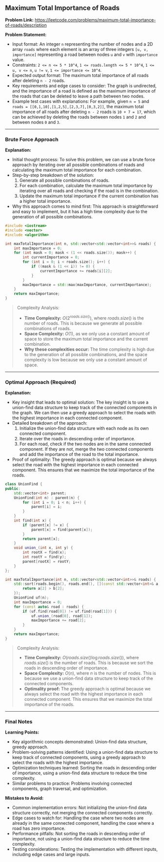## Maximum Total Importance of Roads

**Problem Link:** https://leetcode.com/problems/maximum-total-importance-of-roads/description

**Problem Statement:**
- Input format: An integer `n` representing the number of nodes and a 2D array `roads` where each element is an array of three integers `[u, v, importance]` representing a road between nodes `u` and `v` with `importance` value.
- Constraints: `2 <= n <= 5 * 10^4`, `1 <= roads.length <= 5 * 10^4`, `1 <= u, v <= n`, `u != v`, `1 <= importance <= 10^4`.
- Expected output format: The maximum total importance of all roads after deleting `n - 2` roads.
- Key requirements and edge cases to consider: The graph is undirected, and the importance of a road is defined as the maximum importance of the roads that can be deleted to leave a path between two nodes.
- Example test cases with explanations: For example, given `n = 5` and `roads = [[0,1,10],[1,2,5],[2,3,7],[0,3,2]]`, the maximum total importance of all roads after deleting `n - 2` roads is `10 + 7 = 17`, which can be achieved by deleting the roads between nodes `1` and `2` and between nodes `0` and `3`.

---

### Brute Force Approach

**Explanation:**
- Initial thought process: To solve this problem, we can use a brute force approach by iterating over all possible combinations of roads and calculating the maximum total importance for each combination.
- Step-by-step breakdown of the solution:
  1. Generate all possible combinations of roads.
  2. For each combination, calculate the maximum total importance by iterating over all roads and checking if the road is in the combination.
  3. Update the maximum total importance if the current combination has a higher total importance.
- Why this approach comes to mind first: This approach is straightforward and easy to implement, but it has a high time complexity due to the generation of all possible combinations.

```cpp
#include <iostream>
#include <vector>
#include <algorithm>

int maxTotalImportance(int n, std::vector<std::vector<int>>& roads) {
    int maxImportance = 0;
    for (int mask = 0; mask < (1 << roads.size()); mask++) {
        int currentImportance = 0;
        for (int i = 0; i < roads.size(); i++) {
            if ((mask & (1 << i)) != 0) {
                currentImportance += roads[i][2];
            }
        }
        maxImportance = std::max(maxImportance, currentImportance);
    }
    return maxImportance;
}
```

> Complexity Analysis:
> - **Time Complexity:** $O(2^{roads.size()})$, where $roads.size()$ is the number of roads. This is because we generate all possible combinations of roads.
> - **Space Complexity:** $O(1)$, as we only use a constant amount of space to store the maximum total importance and the current combination.
> - **Why these complexities occur:** The time complexity is high due to the generation of all possible combinations, and the space complexity is low because we only use a constant amount of space.

---

### Optimal Approach (Required)

**Explanation:**
- Key insight that leads to optimal solution: The key insight is to use a union-find data structure to keep track of the connected components in the graph. We can then use a greedy approach to select the roads with the highest importance in each connected component.
- Detailed breakdown of the approach:
  1. Initialize the union-find data structure with each node as its own connected component.
  2. Iterate over the roads in descending order of importance.
  3. For each road, check if the two nodes are in the same connected component. If they are not, merge the two connected components and add the importance of the road to the total importance.
- Proof of optimality: The greedy approach is optimal because we always select the road with the highest importance in each connected component. This ensures that we maximize the total importance of the roads.

```cpp
class UnionFind {
public:
    std::vector<int> parent;
    UnionFind(int n) : parent(n) {
        for (int i = 0; i < n; i++) {
            parent[i] = i;
        }
    }
    int find(int x) {
        if (parent[x] != x) {
            parent[x] = find(parent[x]);
        }
        return parent[x];
    }
    void union_(int x, int y) {
        int rootX = find(x);
        int rootY = find(y);
        parent[rootX] = rootY;
    }
};

int maxTotalImportance(int n, std::vector<std::vector<int>>& roads) {
    std::sort(roads.begin(), roads.end(), [](const std::vector<int>& a, const std::vector<int>& b) {
        return a[2] > b[2];
    });
    UnionFind uf(n);
    int maxImportance = 0;
    for (const auto& road : roads) {
        if (uf.find(road[0]) != uf.find(road[1])) {
            uf.union_(road[0], road[1]);
            maxImportance += road[2];
        }
    }
    return maxImportance;
}
```

> Complexity Analysis:
> - **Time Complexity:** $O(roads.size() \log roads.size())$, where $roads.size()$ is the number of roads. This is because we sort the roads in descending order of importance.
> - **Space Complexity:** $O(n)$, where $n$ is the number of nodes. This is because we use a union-find data structure to keep track of the connected components.
> - **Optimality proof:** The greedy approach is optimal because we always select the road with the highest importance in each connected component. This ensures that we maximize the total importance of the roads.

---

### Final Notes

**Learning Points:**
- Key algorithmic concepts demonstrated: Union-find data structure, greedy approach.
- Problem-solving patterns identified: Using a union-find data structure to keep track of connected components, using a greedy approach to select the roads with the highest importance.
- Optimization techniques learned: Sorting the roads in descending order of importance, using a union-find data structure to reduce the time complexity.
- Similar problems to practice: Problems involving connected components, graph traversal, and optimization.

**Mistakes to Avoid:**
- Common implementation errors: Not initializing the union-find data structure correctly, not merging the connected components correctly.
- Edge cases to watch for: Handling the case where two nodes are already in the same connected component, handling the case where a road has zero importance.
- Performance pitfalls: Not sorting the roads in descending order of importance, not using a union-find data structure to reduce the time complexity.
- Testing considerations: Testing the implementation with different inputs, including edge cases and large inputs.